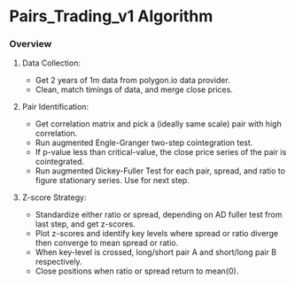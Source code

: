 # Pairs_Trading_v1 Algorithm

### Overview

1. Data Collection:
   - Get 2 years of 1m data from polygon.io data provider.
   - Clean, match timings of data, and merge close prices.
   
  2. Pair Identification:
     - Get correlation matrix and pick a (ideally same scale) pair with high correlation.
     - Run augmented Engle-Granger two-step cointegration test.
     - If p-value less than critical-value, the close price series of the pair is cointegrated.
     - Run augmented Dickey-Fuller Test for each pair, spread, and ratio to figure stationary series. Use for next step.
     
  3. Z-score Strategy:
      - Standardize either ratio or spread, depending on AD fuller test from last step, and get z-scores.
      - Plot z-scores and identify key levels where spread or ratio diverge then converge to mean spread or ratio.
      - When key-level is crossed, long/short pair A and short/long pair B respectively.
      - Close positions when ratio or spread return to mean(0).
  
     
